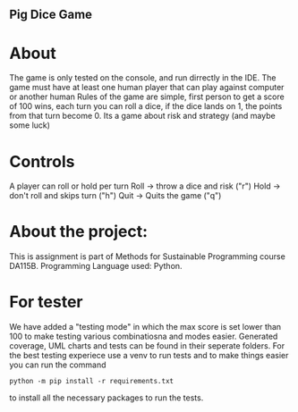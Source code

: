 ## Pig Dice Game

# About

The game is only tested on the console, and run dirrectly in the IDE.
The game must have at least one human player that can play against computer or another human
Rules of the game are simple, first person to get a score of 100 wins, each turn you can roll a dice, if the dice lands on 1, the points from that turn become 0. Its a game about risk and strategy (and maybe some luck)

# Controls

A player can roll or hold per turn
Roll -> throw a dice and risk ("r")
Hold -> don't roll and skips turn ("h")
Quit -> Quits the game ("q")

# About the project:

This is assignment is part of Methods for Sustainable Programming course DA115B.
Programming Language used: Python.

# For tester

We have added a "testing mode" in which the max score is set lower than 100 to make testing various combinatiosna and modes easier.
Generated coverage, UML charts and tests can be found in their seperate folders. For the best testing experiece use a venv to run tests 
and to make things easier you can run the command 
```
python -m pip install -r requirements.txt
```
to install all the necessary packages to run the tests.
